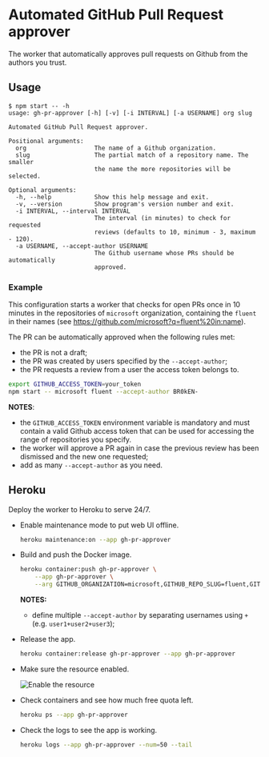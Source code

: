 # Automated GitHub Pull Request approver

The worker that automatically approves pull requests on Github from the authors you trust.

## Usage

```
$ npm start -- -h
usage: gh-pr-approver [-h] [-v] [-i INTERVAL] [-a USERNAME] org slug

Automated GitHub Pull Request approver.

Positional arguments:
  org                   The name of a Github organization.
  slug                  The partial match of a repository name. The smaller
                        the name the more repositories will be selected.

Optional arguments:
  -h, --help            Show this help message and exit.
  -v, --version         Show program's version number and exit.
  -i INTERVAL, --interval INTERVAL
                        The interval (in minutes) to check for requested
                        reviews (defaults to 10, minimum - 3, maximum - 120).
  -a USERNAME, --accept-author USERNAME
                        The Github username whose PRs should be automatically
                        approved.
```

### Example

This configuration starts a worker that checks for open PRs once in 10 minutes in the repositories of `microsoft` organization, containing the `fluent` in their names (see https://github.com/microsoft?q=fluent%20in:name).

The PR can be automatically approved when the following rules met:
- the PR is not a draft;
- the PR was created by users specified by the `--accept-author`;
- the PR requests a review from a user the access token belongs to.

```bash
export GITHUB_ACCESS_TOKEN=your_token
npm start -- microsoft fluent --accept-author BR0kEN-
```

**NOTES**:
- the `GITHUB_ACCESS_TOKEN` environment variable is mandatory and must contain a valid Github access token that can be used for accessing the range of repositories you specify.
- the worker will approve a PR again in case the previous review has been dismissed and the new one requested;
- add as many `--accept-author` as you need.

## Heroku

Deploy the worker to Heroku to serve 24/7.

- Enable maintenance mode to put web UI offline.

  ```bash
  heroku maintenance:on --app gh-pr-approver
  ```

- Build and push the Docker image.

  ```bash
  heroku container:push gh-pr-approver \
      --app gh-pr-approver \
      --arg GITHUB_ORGANIZATION=microsoft,GITHUB_REPO_SLUG=fluent,GITHUB_ACCESS_TOKEN=your_token,GITHUB_ACCEPTED_AUTHORS=lokeoke+BR0kEN-,CHECK_INTERVAL=8
  ```

  **NOTES:**
  - define multiple `--accept-author` by separating usernames using `+` (e.g. `user1+user2+user3`);

- Release the app.

  ```bash
  heroku container:release gh-pr-approver --app gh-pr-approver
  ```

- Make sure the resource enabled.

  ![Enable the resource](docs/images/gh-pr-approver-heroku.gif)

- Check containers and see how much free quota left.

  ```bash
  heroku ps --app gh-pr-approver
  ```

- Check the logs to see the app is working.

  ```bash
  heroku logs --app gh-pr-approver --num=50 --tail
  ```
